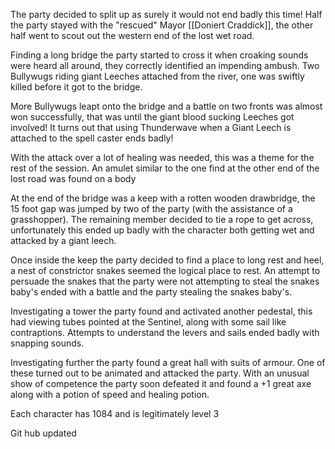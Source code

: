 The party decided to split up as surely it would not end badly this time!   Half the party stayed with the "rescued" Mayor [[Doniert Craddick]], the other half went to scout  out the western end of the lost wet road.

Finding a long bridge the party started to cross it when croaking sounds were heard all around,  they correctly identified an impending ambush.     Two Bullywugs riding giant Leeches attached from the river, one was swiftly killed before it got to the bridge.

More Bullywugs leapt onto the bridge and a battle on two fronts was almost won successfully,   that was until the giant blood sucking Leeches got involved!  It turns out that using Thunderwave when a Giant Leech is attached to the spell caster ends badly!

With the attack over a lot of healing was needed, this was a theme for the rest of the session.  An amulet similar to the one find at the other end of the lost road was found on a body

At the end of the bridge was a keep with a rotten wooden drawbridge, the 15 foot gap was jumped by two of the party (with the assistance of a grasshopper).  The remaining member decided to tie a rope to get across, unfortunately this ended up badly with the character both getting wet and attacked by a giant leech.

Once inside the keep the party decided to find a place to long rest and heel,  a nest of constrictor snakes seemed the logical place to rest.   An attempt to persuade the snakes that the party were not attempting to steal the snakes baby's ended with a battle and the party stealing the snakes baby's.

Investigating a tower the party found and activated another pedestal, this had viewing tubes pointed at the Sentinel, along with some sail like contraptions.   Attempts to understand the levers and sails ended badly with snapping sounds.

Investigating further the party found a great hall with suits of armour.  One of these turned out to be animated and attacked the party.   With an unusual show of competence the party soon defeated it and found a +1 great axe along with a potion of speed and healing potion.

Each character has 1084 and is legitimately level 3

Git hub updated



